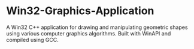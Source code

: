 # Win32-Graphics-Application
A Win32 C++ application for drawing and manipulating geometric shapes using various computer graphics algorithms. Built with WinAPI and compiled using GCC.
